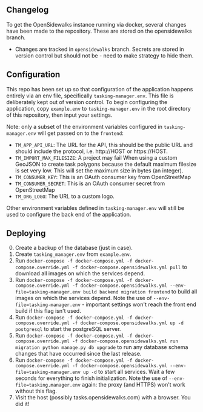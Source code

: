 ## Changelog

To get the OpenSidewalks instance running via docker, several changes have been
made to the repository. These are stored on the opensidewalks branch.

- Changes are tracked in `opensidewalks` branch. Secrets are stored in version
control but should not be - need to make strategy to hide them.

## Configuration

This repo has been set up so that configuration of the application happens
entirely via an env file, specifically `tasking-manager.env`. This file is
deliberately kept out of version control. To begin configuring the application,
copy `example.env` to `tasking-manager.env` in the root directory of this
repository, then input your settings.

Note: only a subset of the environment variables configured in
`tasking-manager.env` will get passed on to the `frontend`:

- `TM_APP_API_URL`: The URL for the API, this should be the public URL and should
include the protocol, i.e. http://HOST or https://HOST.
- `TM_IMPORT_MAX_FILESIZE`: A project may fail When using a custom GeoJSON to
create task polygons because the default maximum filesize is set very low. This
will set the maximum size in bytes (an integer).
- `TM_CONSUMER_KEY`: This is an OAuth consumer key from OpenStreetMap
- `TM_CONSUMER_SECRET`: This is an OAuth consumer secret from OpenStreetMap
- `TM_ORG_LOGO`: The URL to a custom logo.

Other environment variables defined in `tasking-manager.env` will still be used
to configure the back end of the application.

## Deploying
0. Create a backup of the database (just in case).
1. Create `tasking_manager.env` from `example.env`.
2. Run `docker-compose -f docker-compose.yml -f docker-compose.override.yml -f docker-compose.opensidewalks.yml pull`
to download all images on which the services depend.
3. Run `docker-compose -f docker-compose.yml -f docker-compose.override.yml -f docker-compose.opensidewalks.yml --env-file=tasking-manager.env build backend migration frontend`
to build all images on which the services depend. Note the use of
`--env-file=tasking-manager.env` - important settings won't reach the front end
build if this flag isn't used.
4. Run `docker-compose -f docker-compose.yml -f docker-compose.override.yml -f docker-compose.opensidewalks.yml up -d postgresql`
to start the postgreSQL server.
5. Run `docker-compose -f docker-compose.yml -f docker-compose.override.yml -f docker-compose.opensidewalks.yml run migration python manage.py db upgrade`
to run any database schema changes that have occurred since the last release.
6. Run `docker-compose -f docker-compose.yml -f docker-compose.override.yml -f docker-compose.opensidewalks.yml --env-file=tasking-manager.env up -d`
to start all services. Wait a few seconds for everything to finish
initialization. Note the use of `--env-file=tasking.manager.env` again: the
proxy (and HTTPS) won't work without this flag.
7. Visit the host (possibly tasks.opensidewalks.com) with a browser. You did
it!
